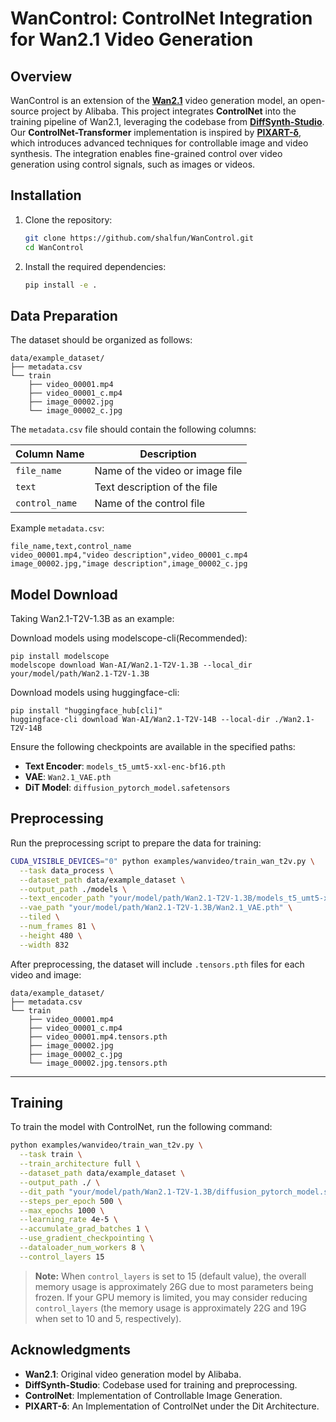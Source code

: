 # WanControl: ControlNet Integration for Wan2.1 Video Generation

## Overview

WanControl is an extension of the [**Wan2.1**](https://github.com/Wan-Video/Wan2.1) video generation model, an open-source project by Alibaba. This project integrates ​**ControlNet** into the training pipeline of Wan2.1, leveraging the codebase from ​[**DiffSynth-Studio**](https://github.com/modelscope/DiffSynth-Studio). Our ​**ControlNet-Transformer** implementation is inspired by ​[**PIXART-δ**](https://arxiv.org/pdf/2401.05252), which introduces advanced techniques for controllable image and video synthesis. The integration enables fine-grained control over video generation using control signals, such as images or videos.



## Installation

1. Clone the repository:
   ```bash
   git clone https://github.com/shalfun/WanControl.git
   cd WanControl
   ```

2. Install the required dependencies:
   ```bash
   pip install -e .
   ```

## Data Preparation

The dataset should be organized as follows:

```
data/example_dataset/
├── metadata.csv
└── train
    ├── video_00001.mp4
    ├── video_00001_c.mp4
    ├── image_00002.jpg
    └── image_00002_c.jpg
```


The `metadata.csv` file should contain the following columns:

| Column Name   | Description                     |
|---------------|---------------------------------|
| `file_name`   | Name of the video or image file |
| `text`        | Text description of the file    |
| `control_name`| Name of the control file        |

Example `metadata.csv`:

```
file_name,text,control_name
video_00001.mp4,"video description",video_00001_c.mp4
image_00002.jpg,"image description",image_00002_c.jpg
```



## Model Download
Taking Wan2.1-T2V-1.3B as an example:

Download models using modelscope-cli(Recommended):
```
pip install modelscope
modelscope download Wan-AI/Wan2.1-T2V-1.3B --local_dir your/model/path/Wan2.1-T2V-1.3B
```
Download models using huggingface-cli:
```
pip install "huggingface_hub[cli]"
huggingface-cli download Wan-AI/Wan2.1-T2V-14B --local-dir ./Wan2.1-T2V-14B
```

Ensure the following checkpoints are available in the specified paths:

- **Text Encoder**: `models_t5_umt5-xxl-enc-bf16.pth`
- **VAE**: `Wan2.1_VAE.pth`
- **DiT Model**: `diffusion_pytorch_model.safetensors`


## Preprocessing

Run the preprocessing script to prepare the data for training:

```bash
CUDA_VISIBLE_DEVICES="0" python examples/wanvideo/train_wan_t2v.py \
  --task data_process \
  --dataset_path data/example_dataset \
  --output_path ./models \
  --text_encoder_path "your/model/path/Wan2.1-T2V-1.3B/models_t5_umt5-xxl-enc-bf16.pth" \
  --vae_path "your/model/path/Wan2.1-T2V-1.3B/Wan2.1_VAE.pth" \
  --tiled \
  --num_frames 81 \
  --height 480 \
  --width 832
```

After preprocessing, the dataset will include `.tensors.pth` files for each video and image:

```
data/example_dataset/
├── metadata.csv
└── train
    ├── video_00001.mp4
    ├── video_00001_c.mp4
    ├── video_00001.mp4.tensors.pth
    ├── image_00002.jpg
    ├── image_00002_c.jpg
    └── image_00002.jpg.tensors.pth
```

---

## Training

To train the model with ControlNet, run the following command:

```bash
python examples/wanvideo/train_wan_t2v.py \
  --task train \
  --train_architecture full \
  --dataset_path data/example_dataset \
  --output_path ./ \
  --dit_path "your/model/path/Wan2.1-T2V-1.3B/diffusion_pytorch_model.safetensors" \
  --steps_per_epoch 500 \
  --max_epochs 1000 \
  --learning_rate 4e-5 \
  --accumulate_grad_batches 1 \
  --use_gradient_checkpointing \
  --dataloader_num_workers 8 \
  --control_layers 15
```

> **Note:** When `control_layers` is set to 15 (default value), the overall memory usage is approximately 26G due to most parameters being frozen. If your GPU memory is limited, you may consider reducing `control_layers` (the memory usage is approximately 22G and 19G when set to 10 and 5, respectively).







## Acknowledgments

- **Wan2.1**: Original video generation model by Alibaba.  
- **DiffSynth-Studio**: Codebase used for training and preprocessing.  
- **ControlNet**: Implementation of Controllable Image Generation.  
- **PIXART-δ**: An Implementation of ControlNet under the Dit Architecture.  


